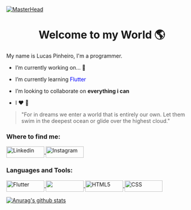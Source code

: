 [![MasterHead](https://i.imgur.com/hvQC5tJ.jpg)](https://github.com/LucasPJS)

<h1 align="center">Welcome to my World 🌎</h1>
<p>My name is Lucas Pinheiro, I'm a programmer. </p>

- I’m currently working on... 🤔
 
- I’m currently learning <span style="color:blue">Flutter</span>

- I’m looking to collaborate on <b>everything i can</b>

- I ❤️ 🦉

>"For in dreams we enter a world that is entirely our own. Let them swim in the deepest ocean or glide over the highest cloud."

<h3 align="left">Where to find me:</h3>
<p align="left">
 <a href="https://www.linkedin.com/" target="_blank">
  <img align="center" src="https://img.shields.io/badge/LinkedIn-0077B5?style=for-the-badge&logo=linkedin&logoColor=white" alt="Linkedin" height="30" width="100" />
 </a>
 <a href="https://www.instagram.com/" target="_blank">
  <img align="center" src="https://img.shields.io/badge/Flutter-02569B?style=for-the-badge&logo=flutter&logoColor=white" alt="Instagram" height="30" width="100" />
 </a>
</p>

<h3 align="left">Languages and Tools:</h3>
<p align="left">
 <a href="https://flutter.dev/" target="_blank">
  <img align="center" src="https://img.shields.io/badge/Flutter-02569B?style=for-the-badge&logo=flutter&logoColor=white" alt="Flutter" height="30" width="100" />
 </a>
 <a href="https://kotlinlang.org/" target="_blank">
  <img align="center" src="https://img.shields.io/badge/Kotlin-0095D5?&style=for-the-badge&logo=kotlin&logoColor=white" height="30" width="100" />
 </a>
 <a href="https://www.w3.org/html/" target="_blank">
  <img align="center" src="https://img.shields.io/badge/HTML-239120?style=for-the-badge&logo=html5&logoColor=white" alt="HTML5" height="30" width="100" />
 </a>
 <a href="https://www.w3schools.com/css/" target="_blank">
  <img align="center" src="https://img.shields.io/badge/CSS-239120?&style=for-the-badge&logo=css3&logoColor=white" alt="CSS" height="30" width="100" />
 </a>
</p>


[![Anurag's github stats](https://github-readme-stats.vercel.app/api?username=LucasPJS&theme=dark&show_icons=true)](https://github.com/anuraghazra/github-readme-stats)
